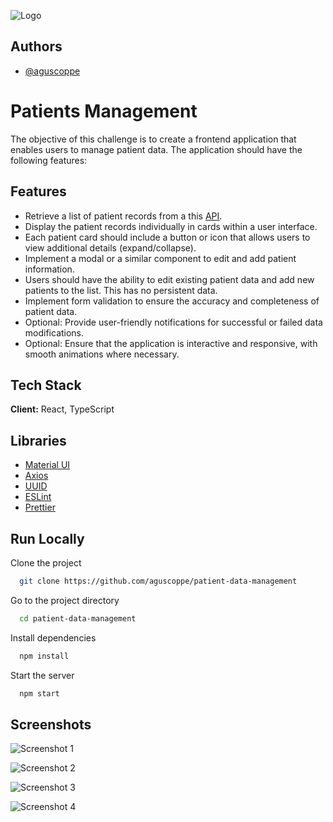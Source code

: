
![Logo](https://i.ibb.co/dW6q6nW/Captura-de-pantalla-2023-11-05-210553.png)


## Authors

- [@aguscoppe](https://www.github.com/aguscoppe)


# Patients Management

The objective of this challenge is to create a frontend application that enables users to manage patient data. The application should have the following features:


## Features
- Retrieve a list of patient records from a this [API](https://63bedcf7f5cfc0949b634fc8.mockapi.io/users).
- Display the patient records individually in cards within a user interface.
- Each patient card should include a button or icon that allows users to view additional details (expand/collapse).
- Implement a modal or a similar component to edit and add patient information.
- Users should have the ability to edit existing patient data and add new patients to the list.  This has no persistent data.
- Implement form validation to ensure the accuracy and completeness of patient data.
- Optional: Provide user-friendly notifications for successful or failed data modifications.
- Optional: Ensure that the application is interactive and responsive, with smooth animations where necessary.
## Tech Stack

**Client:** React, TypeScript
## Libraries

- [Material UI](https://mui.com/material-ui/getting-started/installation/)
- [Axios](https://axios-http.com/docs/intro)
- [UUID](https://www.npmjs.com/package/uuid)
- [ESLint](https://eslint.org/docs/latest/use/getting-started)
- [Prettier](https://prettier.io/docs/en/install)
## Run Locally

Clone the project

```bash
  git clone https://github.com/aguscoppe/patient-data-management
```

Go to the project directory

```bash
  cd patient-data-management
```

Install dependencies

```bash
  npm install
```

Start the server

```bash
  npm start
```


## Screenshots

![Screenshot 1](https://i.ibb.co/HTXhwDn/Captura-de-pantalla-2023-11-05-210833.png)

![Screenshot 2](https://i.ibb.co/fpYfr6J/Captura-de-pantalla-2023-11-05-210900.png)

![Screenshot 3](https://i.ibb.co/dLh2Hmn/Captura-de-pantalla-2023-11-05-210939.png)

![Screenshot 4](https://i.ibb.co/GJHMDV4/Captura-de-pantalla-2023-11-05-210954.png)
